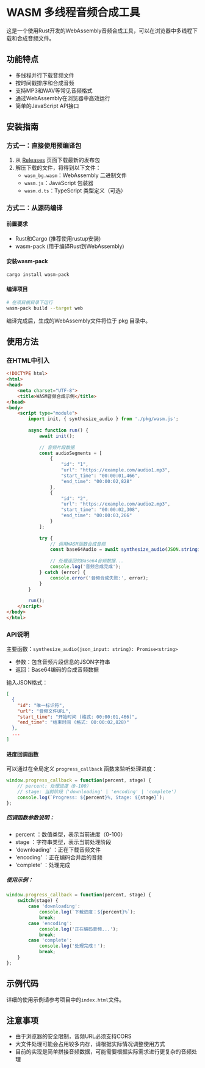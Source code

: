 # WASM 多线程音频合成工具

这是一个使用Rust开发的WebAssembly音频合成工具，可以在浏览器中多线程下载和合成音频文件。

## 功能特点

- 多线程并行下载音频文件
- 按时间戳排序和合成音频
- 支持MP3和WAV等常见音频格式
- 通过WebAssembly在浏览器中高效运行
- 简单的JavaScript API接口

## 安装指南

### 方式一：直接使用预编译包

1. 从 [Releases](https://github.com/Casper-Mars/audio-compose-wasm/releases) 页面下载最新的发布包
2. 解压下载的文件，将得到以下文件：
   - `wasm_bg.wasm`：WebAssembly 二进制文件
   - `wasm.js`：JavaScript 包装器
   - `wasm.d.ts`：TypeScript 类型定义（可选）

### 方式二：从源码编译

#### 前置要求

- Rust和Cargo (推荐使用rustup安装)
- wasm-pack (用于编译Rust到WebAssembly)

#### 安装wasm-pack

```bash
cargo install wasm-pack
```

#### 编译项目

```bash
# 在项目根目录下运行
wasm-pack build --target web
```

编译完成后，生成的WebAssembly文件将位于 pkg 目录中。

## 使用方法

### 在HTML中引入

```html
<!DOCTYPE html>
<html>
<head>
    <meta charset="UTF-8">
    <title>WASM音频合成示例</title>
</head>
<body>
    <script type="module">
        import init, { synthesize_audio } from './pkg/wasm.js';
        
        async function run() {
            await init();
            
            // 音频片段数据
            const audioSegments = [
                {
                    "id": "1",
                    "url": "https://example.com/audio1.mp3",
                    "start_time": "00:00:01,466",
                    "end_time": "00:00:02,828"
                },
                {
                    "id": "2",
                    "url": "https://example.com/audio2.mp3",
                    "start_time": "00:00:02,308",
                    "end_time": "00:00:03,266"
                }
            ];
            
            try {
                // 调用WASM函数合成音频
                const base64Audio = await synthesize_audio(JSON.stringify(audioSegments));
                
                // 处理返回的Base64音频数据...
                console.log('音频合成完成');
            } catch (error) {
                console.error('音频合成失败:', error);
            }
        }
        
        run();
    </script>
</body>
</html>
```

### API说明

主要函数：`synthesize_audio(json_input: string): Promise<string>`

- 参数：包含音频片段信息的JSON字符串
- 返回：Base64编码的合成音频数据

输入JSON格式：
```json
[
  {
    "id": "唯一标识符",
    "url": "音频文件URL",
    "start_time": "开始时间 (格式: 00:00:01,466)",
    "end_time": "结束时间 (格式: 00:00:02,828)"
  },
  ...
]
```

#### 进度回调函数

可以通过在全局定义 `progress_callback` 函数来监听处理进度：

```javascript
window.progress_callback = function(percent, stage) {
    // percent: 处理进度（0-100）
    // stage: 当前阶段（'downloading' | 'encoding' | 'complete'）
    console.log(`Progress: ${percent}%, Stage: ${stage}`);
};
```

##### 回调函数参数说明：

- percent ：数值类型，表示当前进度（0-100）
- stage ：字符串类型，表示当前处理阶段
- 'downloading' ：正在下载音频文件
- 'encoding' ：正在编码合并后的音频
- 'complete' ：处理完成

##### 使用示例：

```javascript
window.progress_callback = function(percent, stage) {
    switch(stage) {
        case 'downloading':
            console.log(`下载进度：${percent}%`);
            break;
        case 'encoding':
            console.log('正在编码音频...');
            break;
        case 'complete':
            console.log('处理完成！');
            break;
    }
};
```

## 示例代码

详细的使用示例请参考项目中的`index.html`文件。

## 注意事项

- 由于浏览器的安全限制，音频URL必须支持CORS
- 大文件处理可能会占用较多内存，请根据实际情况调整使用方式
- 目前的实现是简单拼接音频数据，可能需要根据实际需求进行更复杂的音频处理